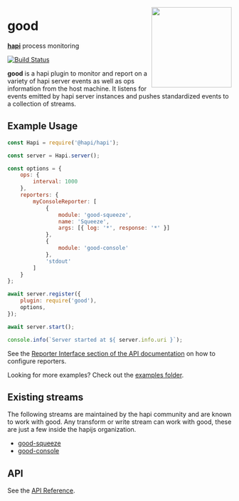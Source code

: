 <a href="http://hapijs.com"><img src="https://raw.githubusercontent.com/hapijs/assets/master/images/family.png" width="180px" align="right" /></a>

# good

[**hapi**](https://github.com/hapijs/hapi) process monitoring

[![Build Status](https://secure.travis-ci.org/hapijs/good.svg?branch=master)](http://travis-ci.org/hapijs/good)

**good** is a hapi plugin to monitor and report on a variety of hapi server events as well as ops information from the host machine. It listens for events emitted by hapi server instances and pushes standardized events to a collection of streams.

## Example Usage

```javascript
const Hapi = require('@hapi/hapi');

const server = Hapi.server();

const options = {
    ops: {
        interval: 1000
    },
    reporters: {
        myConsoleReporter: [
            {
                module: 'good-squeeze',
                name: 'Squeeze',
                args: [{ log: '*', response: '*' }]
            },
            {
                module: 'good-console'
            },
            'stdout'
        ]
    }
};

await server.register({
    plugin: require('good'),
    options,
});

await server.start();

console.info(`Server started at ${ server.info.uri }`);

```

See the [Reporter Interface section of the API documentation](https://github.com/hapijs/good/blob/master/API.md#reporter-interface) on how to configure reporters.

Looking for more examples? Check out the [examples folder](https://github.com/hapijs/good/tree/master/examples).

## Existing streams

The following streams are maintained by the hapi community and are known to work with good. Any transform or write stream can work with good, these are just a few inside the hapijs organization.

- [good-squeeze](https://github.com/hapijs/good-squeeze)
- [good-console](https://github.com/hapijs/good-console)

## API

See the [API Reference](API.md).
